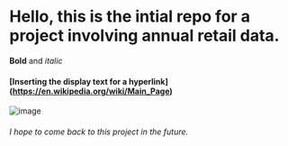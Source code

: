 # Hello, this is the intial repo for a project involving annual retail data.
**Bold** and *italic*
#### [Inserting the display text for a hyperlink] (https://en.wikipedia.org/wiki/Main_Page)
![image](https://github.com/dbater1993/my_first_repository/assets/157073747/568b090b-8c13-4f7c-be92-c673a611f212)
###### I hope to come back to this project in the future.



